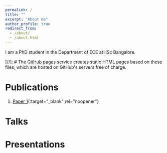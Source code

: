 ```yaml
---
permalink: /
title: ""
excerpt: "About me"
author_profile: true
redirect_from: 
  - /about/
  - /about.html
---
```


I am a PhD student in the Department of ECE at IISc Bangalore.

[//]: # The [GitHub pages](https://pages.github.com/) service creates static HTML pages based on these files, which are hosted on GitHub's servers free of charge.

Publications
======

1. [Paper 1](https://ieeexplore.ieee.org/document/8462509){:target="_blank" rel="noopener"}

Talks
======


Presentations
======

